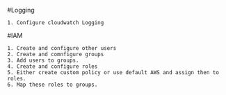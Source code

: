 #Logging

    1. Configure cloudwatch Logging

#IAM

    1. Create and configure other users
    2. Create and comnfigure groups
    3. Add users to groups.
    4. Create and configure roles
    5. Either create custom policy or use default AWS and assign then to roles.
    6. Map these roles to groups.

